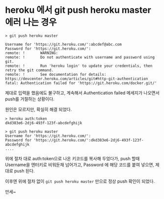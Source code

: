 # heroku 에서 git push heroku master 에러 나는 경우

```command
> git push heroku master

Username for 'https://git.heroku.com/':abcdef@abc.com
Password for 'https://git.heroku.com/':
remote: !       WARNING:
remote: !       Do not authenticate with username and password using git.
remote: !       Run 'heroku login' to update your credentials, then retry the git command.
remote: !       See documentation for details: https://devcenter.heroku.com/articles/git#http-git-authentication
fatal: Authentication failed for 'https://git.heroku.com/docker.git/'
```

제대로 입력을 했음에도 불구하고, 계속해서 Authentication failed 메세지가 나오면서 push를 거절하는 상황이다.

원인은 모르지만, 확실히 해결 되었다.

```command
> heroku auth:token
dkd383e6-2dj6-493f-123f-abcdefghijk

> git push heroku master
Username for 'https://git.heroku.com/':
Password for 'https://git.heroku.com/':dkd383e6-2dj6-493f-123f-abcdefghijk
....
```

위에 절차 대로 auth:token으로 나온 키코드를 복사해 두었다가, push 할때 Username을 엔터키로 비워둔채 넘어가고, Password 에 해당 코드를 붙여 넣으면, 제대로 push 된다.

이후엔 위에 절차 없이 ```git push heroku master``` 만으로 정상 push 확인이 되었다.

만세~


